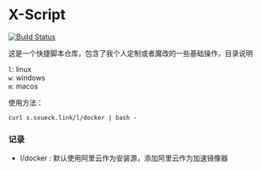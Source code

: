 # X-Script

[![Build Status](https://travis-ci.com/sxueck/x-script.svg?branch=master)](https://travis-ci.com/sxueck/x-script)

这是一个快捷脚本仓库，包含了我个人定制或者魔改的一些基础操作，目录说明

`l`: linux  
`w`: windows  
`m`: macos  

使用方法：  
```shell
curl s.sxueck.link/l/docker | bash -
```

### 记录
* l/docker : 默认使用阿里云作为安装源，添加阿里云作为加速镜像器
